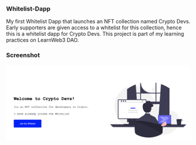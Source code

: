 ### Whitelist-Dapp

My first Whitelist Dapp that launches an NFT collection named Crypto Devs. Early supporters are given access to a whitelist for this collection, hence this is a whitelist dapp for Crypto Devs.
This project is part of my learning practices on LearnWeb3 DAO.

### Screenshot

![](./screenshot.png)
